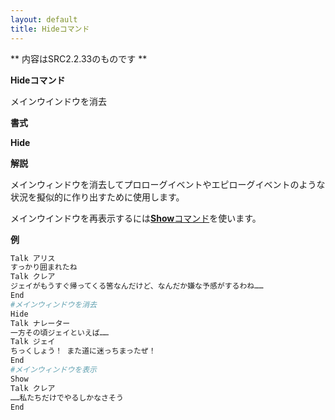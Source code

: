 ```yaml
---
layout: default
title: Hideコマンド
---
```

** 内容はSRC2.2.33のものです **

**Hideコマンド**

メインウインドウを消去

**書式**

**Hide**

**解説**

メインウィンドウを消去してプロローグイベントやエピローグイベントのような状況を擬似的に作り出すために使用します。

メインウインドウを再表示するには[**Show**コマンド](Showコマンド.md)を使います。

**例**
```sh
Talk アリス
すっかり囲まれたね
Talk クレア
ジェイがもうすぐ帰ってくる筈なんだけど、なんだか嫌な予感がするわね……
End
#メインウィンドウを消去
Hide
Talk ナレーター
一方その頃ジェイといえば……
Talk ジェイ
ちっくしょう！ また道に迷っちまったぜ！
End
#メインウィンドウを表示
Show
Talk クレア
……私たちだけでやるしかなさそう
End
```

